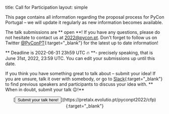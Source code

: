 title: Call for Participation
layout: simple

This page contains all information regarding the proposal process for PyCon Portugal – we will update it regularly as new information becomes available.

The talk submissions are ** open **! If you have any questions, please do not hesitate to contact us at [2022@pycon.pt](mailto:2022@pycon.pt). Don't forget to follow us on Twitter [@PyConPT](https://twitter.com/PyConPT){:target="_blank"} for the latest up to date information!

** Deadline is 2022-06-31 23h59 UTC 🔥 **- precisely speaking, that is June 31st, 2022, 23:59 UTC. You can edit your submissions up until this date.

If you think you have something great to talk about – submit your idea! If you are unsure, talk it over with somebody, or go to [Slack](https://pyconportugal.slack.com){:target="_blank"} to find previous speakers and participants to discuss your idea with. ** When in doubt, submit your talk 😉!**

<center>[<button class="btn">Submit your talk here!</button>](https://pretalx.evolutio.pt/pyconpt2022/cfp){:target="_blank"}</center>
